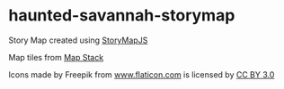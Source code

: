 haunted-savannah-storymap
=========================
Story Map created using <a href="http://storymap.knightlab.com/" title="StoryMapJS">StoryMapJS</a>

Map tiles from <a href="http://mapstack.stamen.com/" title="MapStack">Map Stack</a>

Icons made by Freepik from <a href="http://www.flaticon.com" title="Flaticon">www.flaticon.com</a> is licensed by <a href="http://creativecommons.org/licenses/by/3.0/" title="Creative Commons BY 3.0">CC BY 3.0</a></div>
